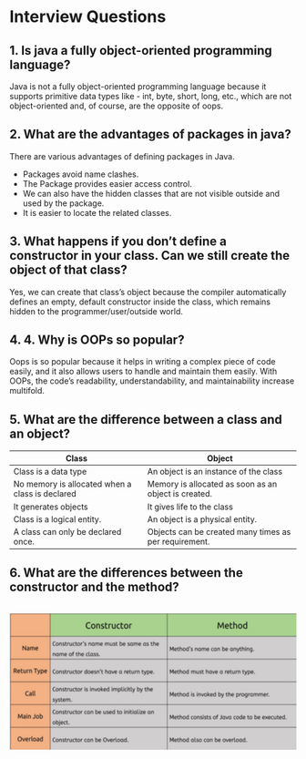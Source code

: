 # **Interview Questions**

## **1. Is java a fully object-oriented programming language?**

Java is not a fully object-oriented programming language because it supports primitive data types like - int, byte, short, long, etc., which are not object-oriented and, of course, are the opposite of oops.

## **2. What are the advantages of packages in java?**

There are various advantages of defining packages in Java.

- Packages avoid name clashes.
- The Package provides easier access control.
- We can also have the hidden classes that are not visible outside and used by the package.
- It is easier to locate the related classes.

## **3. What happens if you don’t define a constructor in your class. Can we still create the object of that class?**

Yes, we can create that class’s object because the compiler automatically defines an empty, default constructor inside the class, which remains hidden to the programmer/user/outside world.

## **4. 4. Why is OOPs so popular?**

Oops is so popular because it helps in writing a complex piece of code easily, and it also allows users to handle and maintain them easily. With OOPs, the code’s readability, understandability, and maintainability increase multifold.

## **5. What are the difference between a class and an object?**

| **Class** | **Object** |
| --- | --- |
| Class is a data type | An object is an instance of the class |
| No memory is allocated when a class is declared | Memory is allocated as soon as an object is created. |
| It generates objects | It gives life to the class |
| Class is a logical entity. | An object is a physical entity.|
| A class can only be declared once. | Objects can be created many times as per requirement. |

## **6. What are the differences between the constructor and the method?**

<br>
<img src="images/6.png">
<br>